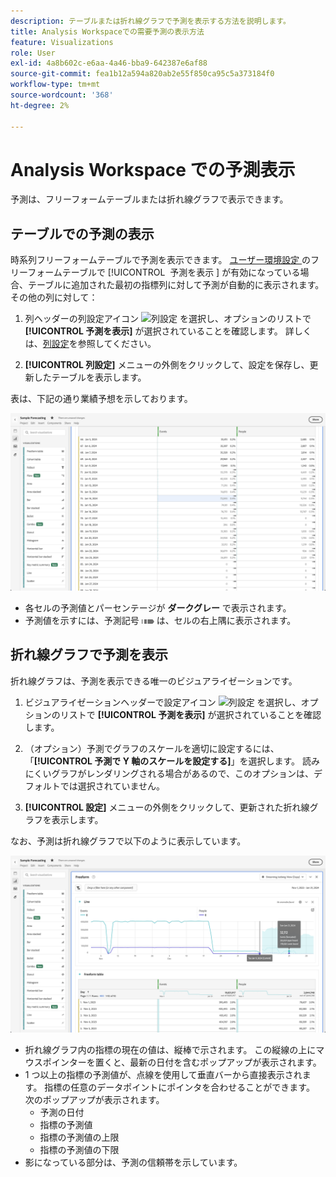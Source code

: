 ```yaml
---
description: テーブルまたは折れ線グラフで予測を表示する方法を説明します。
title: Analysis Workspaceでの需要予測の表示方法
feature: Visualizations
role: User
exl-id: 4a8b602c-e6aa-4a46-bba9-642387e6af88
source-git-commit: fea1b12a594a820ab2e55f850ca95c5a373184f0
workflow-type: tm+mt
source-wordcount: '368'
ht-degree: 2%

---
```


# Analysis Workspace での予測表示

予測は、フリーフォームテーブルまたは折れ線グラフで表示できます。

## テーブルでの予測の表示

時系列フリーフォームテーブルで予測を表示できます。 [ ユーザー環境設定 ](../user-preferences.md) のフリーフォームテーブルで [!UICONTROL &#x200B; 予測を表示 &#x200B;] が有効になっている場合、テーブルに追加された最初の指標列に対して予測が自動的に表示されます。 その他の列に対して：

1. 列ヘッダーの列設定アイコン ![ 列設定 ](https://spectrum.adobe.com/static/icons/workflow_18/Smock_Settings_18_N.svg) を選択し、オプションのリストで **[!UICONTROL 予測を表示]** が選択されていることを確認します。 詳しくは、[列設定](../visualizations/freeform-table/column-row-settings/column-settings.md)を参照してください。

1. **[!UICONTROL 列設定]** メニューの外側をクリックして、設定を保存し、更新したテーブルを表示します。

表は、下記の通り業績予想を示しております。

![ テーブルに予測を表示 ](assets/show-forecast-table.png)

* 各セルの予測値とパーセンテージが **ダークグレー** で表示されます。
* 予測値を示すには、予測記号 <img src="./assets/forecast.svg" alt="予測記号" width="20" /> は、セルの右上隅に表示されます。


## 折れ線グラフで予測を表示

折れ線グラフは、予測を表示できる唯一のビジュアライゼーションです。

1. ビジュアライゼーションヘッダーで設定アイコン ![ 列設定 ](https://spectrum.adobe.com/static/icons/workflow_18/Smock_Settings_18_N.svg) を選択し、オプションのリストで **[!UICONTROL 予測を表示]** が選択されていることを確認します。

1. （オプション）予測でグラフのスケールを適切に設定するには、「**[!UICONTROL 予測で Y 軸のスケールを設定する]**」を選択します。 読みにくいグラフがレンダリングされる場合があるので、このオプションは、デフォルトでは選択されていません。

1. **[!UICONTROL 設定]** メニューの外側をクリックして、更新された折れ線グラフを表示します。

なお、予測は折れ線グラフで以下のように表示しています。

![ 折れ線グラフに予測を表示 ](assets/show-forecast-linechart.png)

* 折れ線グラフ内の指標の現在の値は、縦棒で示されます。 この縦線の上にマウスポインターを置くと、最新の日付を含むポップアップが表示されます。
* 1 つ以上の指標の予測値が、点線を使用して垂直バーから直接表示されます。 指標の任意のデータポイントにポインタを合わせることができます。 次のポップアップが表示されます。
   * 予測の日付
   * 指標の予測値
   * 指標の予測値の上限
   * 指標の予測値の下限
* 影になっている部分は、予測の信頼帯を示しています。
